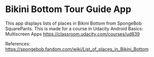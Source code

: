 Bikini Bottom Tour Guide App
===================================

This app displays lists of places in Bikini Bottom from SpongeBob SquarePants.
This is made for a course in Udacity 
Android Basics: Multiscreen Apps https://classroom.udacity.com/courses/ud839

References: https://spongebob.fandom.com/wiki/List_of_places_in_Bikini_Bottom
